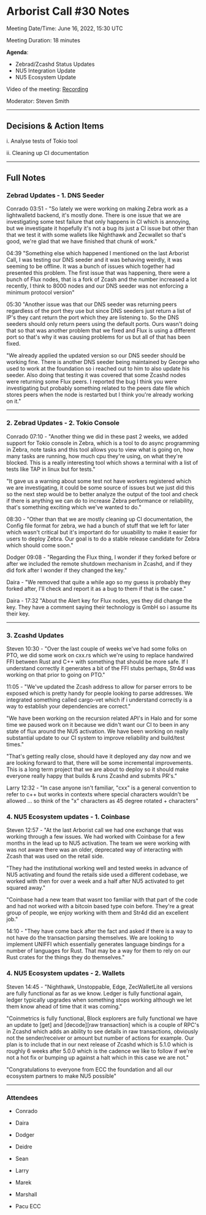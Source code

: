 
# Arborist Call  #30 Notes

Meeting Date/Time: June 16, 2022, 15:30 UTC

Meeting Duration: 18 minutes

**Agenda**: 
+ Zebrad/Zcashd Status Updates
+ NU5 Integration Update
+ NU5 Ecosystem Update



Video of the meeting: [Recording](https://github.com/ZcashCommunityGrants/arboretum-notes)

Moderator: Steven Smith

___
## Decisions & Action Items

i. Analyse tests of Tokio tool

ii. Cleaning up CI documentation 

___

## Full Notes



### Zebrad Updates - 1. DNS Seeder

Conrado 03:51 -  "So lately we were working on making Zebra work as a lightwalletd backend, it's mostly done. There is one issue that we are investigating some test failure that only happens in CI which is annoying, but we investigate it hopefully it's not a bug its just a CI issue but other than that we test it with some wallets like Nighthawk and Zecwallet so that's good, we're glad that we have finished that chunk of work."


04:39 "Something else which happened I mentioned on the last Arborist Call, I was testing our DNS seeder and it was behaving weirdly, it was seeming to be offline. It was a bunch of issues which together had presented this problem. The first issue that was happening, there were a bunch of Flux nodes, that is a fork of Zcash and the number increased a lot recently, I think to 8000 nodes and our DNS seeder was not enforcing a minimum protocol version" 

05:30 "Another issue was that our DNS seeder was returning peers regardless of the port they use but since DNS seeders just return a list of IP's they cant return the port which they are listening to. So the DNS seeders should only return peers using the default ports. Ours wasn't doing that so that was another problem that we fixed and Flux is using a different port so that's why it was causing problems for us but all of that has been fixed. 

"We already applied the updated version so our DNS seeder should be working fine. There is another DNS seeder being maintained by George who used to work at the foundation so i reached out to him to also update his seeder. Also doing that testing it was covered that some Zcashd nodes were returning some Flux peers. I reported the bug I think you were investigating but probably something related to the peers date file which stores peers when the node is restarted but I think you're already working on it."

_____

### 2. Zebrad Updates - 2. Tokio Console

  Conrado 07:10 - "Another thing we did in these past 2 weeks, we added support for Tokio console in Zebra, which is a tool to do async programming in Zebra, note tasks and this tool allows you to view what is going on, how many tasks are running, how much cpu they're using, on what they're blocked. This is a really interesting tool which shows a terminal with a list of tests like TAP in linux but for tests." 

  "It gave us a warning about some test not have workers registered which we are investigating, it could be some source of issues but we just did this so the next step would be to better analyze the output of the tool and check if there is anything we can do to increase Zebra performance or reliability, that's something exciting which we've wanted to do."


  08:30 - "Other than that we are mostly cleaning up CI documentation, the Config file format for zebra, we had a bunch of stuff that we left for later which wasn't critical but it's important do for usuability to make it easier for users to deploy Zebra. Our goal is to do a stable release candidate for Zebra which should come soon."        


  Dodger 09:08 - "Regarding the Flux thing, I wonder if they forked before or after we included the remote shutdown mechanism in Zcashd, and if they did fork after I wonder if they changed the key."

  Daira - "We removed that quite a while ago so my guess is probably they forked after, I'll check and report it as a bug to them if that is the case."

  Daira - 17:32 "About the Alert key for Flux nodes, yes they did change the key. They have a comment saying their technology is GmbH so i assume its their key. 

______

### 3. Zcashd Updates


  Steven 10:30 - "Over the last couple of weeks we've had some folks on PTO, we did some work on cxx.rs which we're using to replace handwired FFI between Rust and C++ with something that should be more safe. If I understand correctly it generates a bit of the FFI stubs perhaps, Str4d was working on that prior to going on PTO."

  11:05 - "We've updated the Zcash address to allow for parser errors to be exposed which is pretty handy for people looking to parse addresses. We integrated something called cargo-vet which if i understand correctly is a way to establish your dependencies are correct."

  "We have been working on the recursion related API's in Halo and for some time we paused work on it because we didn't want our CI to been in any state of flux around the NU5 activation. We have been working on really substantial update to our CI system to improve reliability and build/test times."


  "That's getting really close, should have it deployed any day now and we are looking forward to that, there will be some incremental improvements. This is a long term project that we are about to deploy so it should make everyone really happy that builds & runs Zcashd and submits PR's."


  Larry 12:32 - "In case anyone isn't familiar, "cxx" is a general convention to refer to c++ but works in contexts where special characters wouldn't be allowed … so think of the "x" characters as 45 degree rotated + characters"



### 4. NU5 Ecosystem updates - 1. Coinbase


 Steven 12:57 - "At the last Arborist call we had one exchange that was working through a few issues. We had worked with Coinbase for a few months in the lead up to NU5 activation. The team we were working with was not aware there was an older, deprecated way of interacting with Zcash that was used on the retail side. 

 "They had the institutional working well and tested weeks in advance of NU5 activating and found the retails side used a different codebase, we worked with then for over a week and a half after NU5 activated to get squared away." 

 "Coinbase had a new team that wasnt too familiar with that part of the code and had not worked with a bitcoin based type coin before. They're a great group of people, we enjoy working with them and Str4d did an excellent job."

 14:10 - "They have come back after the fact and asked if there is a way to not have do the transaction parsing themselves. We are looking to implement UNIFFI which essentially generates language bindings for a number of languages for Rust. That may be a way for them to rely on our Rust crates for the things they do themselves." 

 ### 4. NU5 Ecosystem updates - 2. Wallets

 Steven 14:45 - "Nighthawk, Unstoppable, Edge, ZecWalletLite all versions are fully functional as far as we know. Ledger is fully functional again, ledger typically upgrades when something stops working although we let them know ahead of time that it was coming."

 "Coinmetrics is fully functional, Block explorers are fully functional we have an update to [get] and [decode][raw transaction] which is a couple of RPC's in Zcashd which adds an ability to see details in raw transactions, obviously not the sender/receiver or amount but number of actions for example. Our plan is to include that in our next release of Zcashd which is 5.1.0 which is roughly 6 weeks after 5.0.0 which is the cadence we like to follow if we're not a hot fix or bumping up against a halt which in this case we are not."

 "Congratulations to everyone from ECC the foundation and all our ecosystem partners to make NU5 possible"


___


### Attendees


+ Conrado 

+ Daira 

+ Dodger 

+ Deidre

+ Sean

+ Larry 

+ Marek

+ Marshall 

+ Pacu ECC


